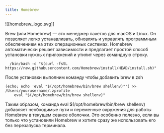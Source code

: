 ```yaml
---
title: Homebrew
---
```

![[homebrew_logo.svg]]

Brew (или Homebrew) — это менеджер пакетов для macOS и Linux. Он позволяет легко устанавливать, обновлять и управлять программным обеспечением на этих операционных системах. Homebrew автоматически решает зависимости и предлагает простой способ установки нужных приложений и утилит через командную строку.

```
  /bin/bash -c "$(curl -fsSL https://raw.githubusercontent.com/Homebrew/install/HEAD/install.sh)"
```

После установки выполним команду чтобы добавить brew в zsh 

```
(echo; echo 'eval "$(/opt/homebrew/bin/brew shellenv)"') >> /Users/yourusername/.zprofile
    eval "$(/opt/homebrew/bin/brew shellenv)"
```

Таким образом, команда eval $(/opt/homebrew/bin/brew shellenv) добавляет необходимые пути и переменные окружения для работы Homebrew в текущем сеансе оболочки. Это особенно полезно, если вы только что установили Homebrew и хотите сразу же использовать его без перезапуска терминала.

